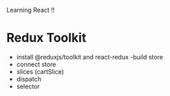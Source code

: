 Learning React !!

# Redux Toolkit
- install @reduxjs/toolkit and react-redux
-build store
- connect store 
- slices (cartSlice)
- dispatch
- selector